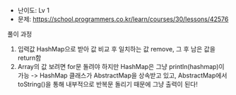 * 난이도: Lv 1
* 문제: https://school.programmers.co.kr/learn/courses/30/lessons/42576

풀이 과정
1. 입력값 HashMap으로 받아 값 비교 후 일치하는 값 remove, 그 후 남은 값을 return함
2. Array의 값 보려면 for문 돌려야 하지만 HashMap은 그냥 println(hashmap)이 가능
->  HashMap 클래스가 AbstractMap을 상속받고 있고, 
AbstractMap에서 toString()을 통해 내부적으로 반복문 돌리기 때문에 그냥 출력이 된다!